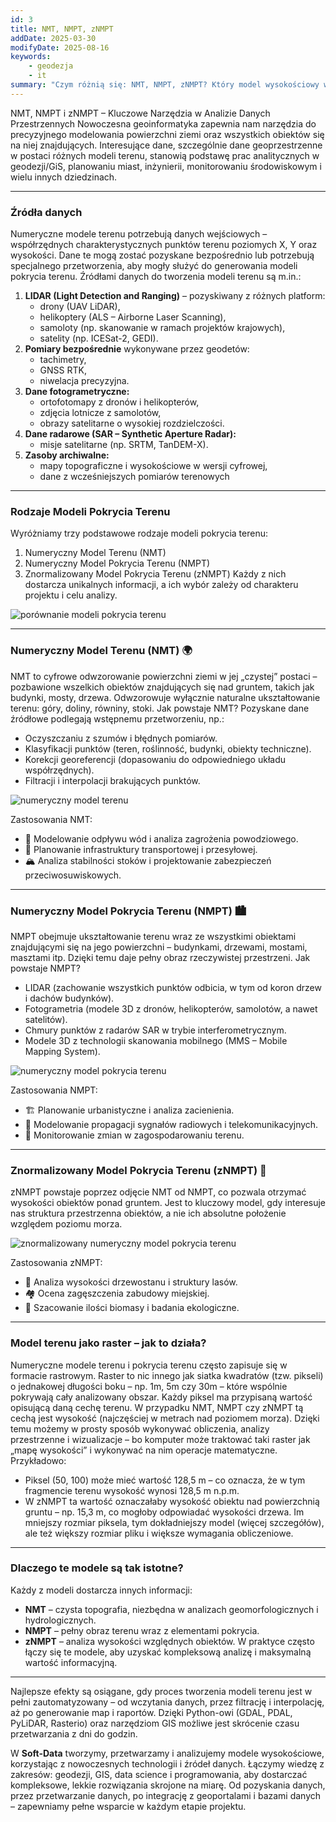 ```yaml
---
id: 3
title: NMT, NMPT, zNMPT
addDate: 2025-03-30
modifyDate: 2025-08-16
keywords:
    - geodezja
    - it
summary: "Czym różnią się: NMT, NMPT, zNMPT? Który model wysokościowy wybrać do konkretnego zadania?"
---
```


NMT, NMPT i zNMPT – Kluczowe Narzędzia w Analizie Danych Przestrzennych
Nowoczesna geoinformatyka zapewnia nam narzędzia do precyzyjnego modelowania powierzchni ziemi oraz wszystkich obiektów się na niej znajdujących. Interesujące dane, szczególnie dane geoprzestrzenne w postaci różnych modeli terenu, stanowią podstawę prac analitycznych w geodezji/GiS, planowaniu miast, inżynierii, monitorowaniu środowiskowym i wielu innych dziedzinach.

________________________________________

### Źródła danych
Numeryczne modele terenu potrzebują danych wejściowych – współrzędnych charakterystycznych punktów terenu poziomych X, Y oraz wysokości. Dane te mogą zostać pozyskane bezpośrednio lub potrzebują specjalnego przetworzenia, aby mogły służyć do generowania modeli pokrycia terenu. Źródłami danych do tworzenia modeli terenu są m.in.:
1. **LIDAR (Light Detection and Ranging)** – pozyskiwany z różnych platform:
    - drony (UAV LiDAR),
    - helikoptery (ALS – Airborne Laser Scanning),
    - samoloty (np. skanowanie w ramach projektów krajowych),
    - satelity (np. ICESat-2, GEDI).
2. **Pomiary bezpośrednie** wykonywane przez geodetów:
    - tachimetry,
    - GNSS RTK,
    - niwelacja precyzyjna.
3. **Dane fotogrametryczne:**
    - ortofotomapy z dronów i helikopterów,
    - zdjęcia lotnicze z samolotów,
    - obrazy satelitarne o wysokiej rozdzielczości.
4. **Dane radarowe (SAR – Synthetic Aperture Radar):**
    - misje satelitarne (np. SRTM, TanDEM-X).
5. **Zasoby archiwalne:**
    - mapy topograficzne i wysokościowe w wersji cyfrowej,
    - dane z wcześniejszych pomiarów terenowych
________________________________________

### Rodzaje Modeli Pokrycia Terenu
Wyróżniamy trzy podstawowe rodzaje modeli pokrycia terenu:
1. Numeryczny Model Terenu (NMT)
2. Numeryczny Model Pokrycia Terenu (NMPT)
3. Znormalizowany Model Pokrycia Terenu (zNMPT)
Każdy z nich dostarcza unikalnych informacji, a ich wybór zależy od charakteru projektu i celu analizy.

![porównanie modeli pokrycia terenu](/images/blog/images/3/compare_terrain_models.jpg)

________________________________________

### Numeryczny Model Terenu (NMT) 🌍
NMT to cyfrowe odwzorowanie powierzchni ziemi w jej „czystej” postaci – pozbawione wszelkich obiektów znajdujących się nad gruntem, takich jak budynki, mosty, drzewa. Odwzorowuje wyłącznie naturalne ukształtowanie terenu: góry, doliny, równiny, stoki.
Jak powstaje NMT?
Pozyskane dane źródłowe podlegają wstępnemu przetworzeniu, np.:
- Oczyszczaniu z szumów i błędnych pomiarów.
- Klasyfikacji punktów (teren, roślinność, budynki, obiekty techniczne).
- Korekcji georeferencji (dopasowaniu do odpowiedniego układu współrzędnych).
- Filtracji i interpolacji brakujących punktów.

![numeryczny model terenu](/images/blog/images/3/dtm.jpg)

Zastosowania NMT:
- 🌊 Modelowanie odpływu wód i analiza zagrożenia powodziowego.
- 🚧 Planowanie infrastruktury transportowej i przesyłowej.
- 🏔️ Analiza stabilności stoków i projektowanie zabezpieczeń przeciwosuwiskowych.
________________________________________
### Numeryczny Model Pokrycia Terenu (NMPT) 🏙️
NMPT obejmuje ukształtowanie terenu wraz ze wszystkimi obiektami znajdującymi się na jego powierzchni – budynkami, drzewami, mostami, masztami itp. Dzięki temu daje pełny obraz rzeczywistej przestrzeni.
Jak powstaje NMPT?
- LIDAR (zachowanie wszystkich punktów odbicia, w tym od koron drzew i dachów budynków).
- Fotogrametria (modele 3D z dronów, helikopterów, samolotów, a nawet satelitów).
- Chmury punktów z radarów SAR w trybie interferometrycznym.
- Modele 3D z technologii skanowania mobilnego (MMS – Mobile Mapping System).

![numeryczny model pokrycia terenu](/images/blog/images/3/dsm.jpg)

Zastosowania NMPT:
- 🏗️ Planowanie urbanistyczne i analiza zacienienia.
- 📡 Modelowanie propagacji sygnałów radiowych i telekomunikacyjnych.
- 🌾 Monitorowanie zmian w zagospodarowaniu terenu.
________________________________________
### Znormalizowany Model Pokrycia Terenu (zNMPT) 🌲
zNMPT powstaje poprzez odjęcie NMT od NMPT, co pozwala otrzymać wysokości obiektów ponad gruntem. Jest to kluczowy model, gdy interesuje nas struktura przestrzenna obiektów, a nie ich absolutne położenie względem poziomu morza.

![znormalizowany numeryczny model pokrycia terenu](/images/blog/images/3/ndsm.jpg)


Zastosowania zNMPT:
- 🌳 Analiza wysokości drzewostanu i struktury lasów.
- 🏘️ Ocena zagęszczenia zabudowy miejskiej.
- 🍃 Szacowanie ilości biomasy i badania ekologiczne.
________________________________________
### Model terenu jako raster – jak to działa?
Numeryczne modele terenu i pokrycia terenu często zapisuje się w formacie rastrowym.
Raster to nic innego jak siatka kwadratów (tzw. pikseli) o jednakowej długości boku – np. 1m, 5m czy 30m – które wspólnie pokrywają cały analizowany obszar.
Każdy piksel ma przypisaną wartość opisującą daną cechę terenu.
W przypadku NMT, NMPT czy zNMPT tą cechą jest wysokość (najczęściej w metrach nad poziomem morza).
Dzięki temu możemy w prosty sposób wykonywać obliczenia, analizy przestrzenne i wizualizacje – bo komputer może traktować taki raster jak „mapę wysokości” i wykonywać na nim operacje matematyczne.
Przykładowo:
- Piksel (50, 100) może mieć wartość 128,5 m – co oznacza, że w tym fragmencie terenu wysokość wynosi 128,5 m n.p.m.
- W zNMPT ta wartość oznaczałaby wysokość obiektu nad powierzchnią gruntu – np. 15,3 m, co mogłoby odpowiadać wysokości drzewa.
Im mniejszy rozmiar piksela, tym dokładniejszy model (więcej szczegółów), ale też większy rozmiar pliku i większe wymagania obliczeniowe.

________________________________________

### Dlaczego te modele są tak istotne?
Każdy z modeli dostarcza innych informacji:
- **NMT** – czysta topografia, niezbędna w analizach geomorfologicznych i hydrologicznych.
- **NMPT** – pełny obraz terenu wraz z elementami pokrycia.
- **zNMPT** – analiza wysokości względnych obiektów.
W praktyce często łączy się te modele, aby uzyskać kompleksową analizę i maksymalną wartość informacyjną.

________________________________________
Najlepsze efekty są osiągane, gdy proces tworzenia modeli terenu jest w pełni zautomatyzowany – od wczytania danych, przez filtrację i interpolację, aż po generowanie map i raportów. Dzięki Python-owi (GDAL, PDAL, PyLiDAR, Rasterio) oraz narzędziom GIS możliwe jest skrócenie czasu przetwarzania z dni do godzin.

W **Soft-Data** tworzymy, przetwarzamy i analizujemy modele wysokościowe, korzystając z nowoczesnych technologii i źródeł danych. Łączymy wiedzę z zakresów: geodezji, GIS, data science i programowania, aby dostarczać kompleksowe, lekkie rozwiązania skrojone na miarę.
Od pozyskania danych, przez przetwarzanie danych, po integrację z geoportalami i bazami danych – zapewniamy pełne wsparcie w każdym etapie projektu.
